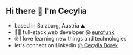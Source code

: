 ## Hi there 👋 I'm Cecylia

- based in Salzburg, Austria ⛰️
- 👩‍💻 full-stack web developer @ [eurofunk](https://www.eurofunk.com/)
- 🤓 I love learning new things and technologies
- let's connect on Linkedin [@ Cecylia Borek](https://www.linkedin.com/in/cecylia-borek-7b78b81b4/)

<!--
**cecyliaborek/cecyliaborek** is a ✨ _special_ ✨ repository because its `README.md` (this file) appears on your GitHub profile.

Here are some ideas to get you started:

- 🔭 I’m currently working on ...
- 🌱 I’m currently learning ...
- 👯 I’m looking to collaborate on ...
- 🤔 I’m looking for help with ...
- 💬 Ask me about ...
- 📫 How to reach me: ...
- 😄 Pronouns: ...
- ⚡ Fun fact: ...
-->
